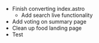 - Finish converting index.astro
  - Add search live functionality
- Add voting on summary page
- Clean up food landing page
- Test
